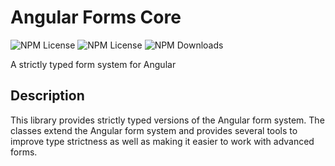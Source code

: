 # Angular Forms Core

![NPM License](https://img.shields.io/npm/v/@juulsgaard/ngx-forms-core)
![NPM License](https://img.shields.io/npm/l/@juulsgaard/ngx-forms-core)
![NPM Downloads](https://img.shields.io/npm/dw/@juulsgaard/ngx-forms-core)

A strictly typed form system for Angular

## Description

This library provides strictly typed versions of the Angular form system. 
The classes extend the Angular form system and provides several tools to improve type strictness as well as making it easier to work with advanced forms.

